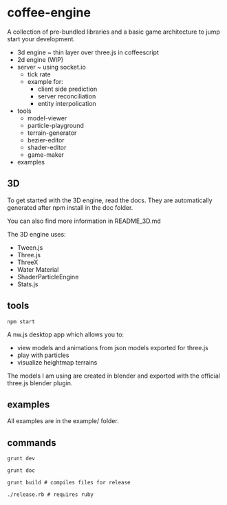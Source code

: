 coffee-engine
=============

A collection of pre-bundled libraries and a basic game architecture to jump start
your development.

* 3d engine ~ thin layer over three.js in coffeescript
* 2d engine (WIP)
* server ~ using socket.io
  * tick rate
  * example for:
    * client side prediction
    * server reconciliation
    * entity interpolication
* tools
  - model-viewer
  - particle-playground
  - terrain-generator
  - bezier-editor
  - shader-editor
  - game-maker
* examples

3D
--

To get started with the 3D engine, read the docs. They are automatically generated
after npm install in the doc folder.

You can also find more information in README_3D.md

The 3D engine uses:

* Tween.js
* Three.js
* ThreeX
* Water Material
* ShaderParticleEngine
* Stats.js

tools
-----

```
npm start
```
A nw.js desktop app which allows you to:

* view models and animations from json models exported for three.js
* play with particles
* visualize heightmap terrains

The models I am using are created in blender and exported with the official
three.js blender plugin.

examples
--------

All examples are in the example/ folder.

commands
--------

```
grunt dev
```

```
grunt doc
```

```
grunt build # compiles files for release
```

```
./release.rb # requires ruby
```
